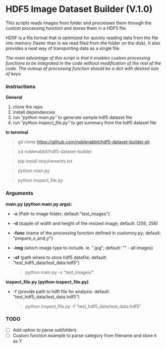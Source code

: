 # HDF5 Image Dataset Builder (V.1.0)



This scripts reads images from folder and procresses them through the custom processing function and stores them in a HDF5 file.

HD5F is a file format that is optimized for quickly reading data from the file into memory (faster than is we read filed from the folder on the disk).
It also provides a neat way of transporting data as a single file.

*The main advantage of this script is that it enables custom processing functions to be integrated in the code
without modification of the rest of the code. The outoup of processing function should be a dict with desired size of keys.*

### Instructions ###

**General**
1. clone the repo
2. install dependancies
3. run *"python main.py"* to generate sample hdf5 dataset file
4. run *"python inspect_file.py"* to get summary from the hdf5 dataset file


**In terminal**
> git clone https://github.com/noblerabbit/hdf5-dataset-builder.git

> cd noblerabbit/hdf5-dataset-builder

> pip install requirements.txt

> python main.py

> python inspect_file.py


### Arguments ###
**main.py (python main.py args):**
* **-x** (Path to image folder; default:"test_images")
* **-d** (tupple of width and height of the resized image; default: (256, 256)
* **-func** (name of the processing function defined in customxy.py; default: "prepare_x_and_y")
* **-img** (which image type to include. ie. ".jpg"; default: "" - all images)
* **-sf** (path where to store hdf5 datafile; default: "test_hdf5_data/test_data.hdf5")

    > python main.py -x "test_images/"

**inspect_file.py (python inspect_file.py)**
* -f (provide path to hdft file for analysis: default: "test_hdf5_data/test_data.hdf5")

    > python inspect_file.py -f "test_hdf5_data/test_data.hdf5"


### TODO ###
- [ ] Add option to parse subfolders
- [ ] Custom function example to parse category from filename and store it as Y
